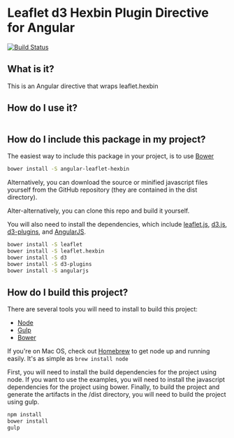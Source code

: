 # Leaflet d3 Hexbin Plugin Directive for Angular

[![Build Status][travis-image]][travis-url]

## What is it?
This is an Angular directive that wraps leaflet.hexbin

## How do I use it?


```js

```

## How do I include this package in my project?
The easiest way to include this package in your project, is to use [Bower](http://bower.io)

```bash
bower install -S angular-leaflet-hexbin
```

Alternatively, you can download the source or minified javascript files yourself from the GitHub repository (they are contained in the dist directory).

Alter-alternatively, you can clone this repo and build it yourself.

You will also need to install the dependencies, which include [leaflet.js](http://leafletjs.com/), [d3.js](http://www.d3js.org), [d3-plugins](https://github.com/d3/d3-plugins), and [AngularJS](https://angularjs.org/).

```bash
bower install -S leaflet
bower install -S leaflet.hexbin
bower install -S d3
bower install -S d3-plugins
bower install -S angularjs
```


## How do I build this project?
There are several tools you will need to install to build this project:
* [Node](http://nodejs.org/)
* [Gulp](http://http://gulpjs.com/)
* [Bower](http://bower.io)

If you're on Mac OS, check out [Homebrew](https://github.com/mxcl/homebrew) to get node up and running easily. It's as simple as `brew install node`

First, you will need to install the build dependencies for the project using node. If you want to use the examples, you will need to install the javascript dependencies for the project using bower. Finally, to build the project and generate the artifacts in the /dist directory, you will need to build the project using gulp. 

```bash
npm install
bower install
gulp
```

[travis-url]: https://travis-ci.org/Asymmetrik/angular-leaflet-filter/
[travis-image]: https://travis-ci.org/Asymmetrik/angular-leaflet-filter.svg

